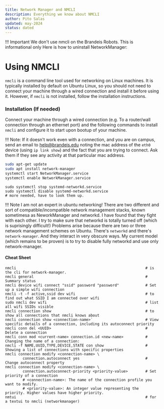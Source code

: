 ```yaml
---
title: Network Manager and NMCLI
description: Everything we know about NMCLI
author: Pito Salas
updated: may-2024
status: dated
---
```

!!! Important
    We don't use nmcli on the Brandeis Robots. This is informational only
    Here is how to uninstall NetworkManager:

    
# Using NMCLI
 
`nmcli` is a command line tool used for networking on Linux machines. It is typically installed by default on Ubuntu Linux, so you should not need to connect your machine through 
 a wired connection and install it before using it. However, if `nmcli` is not installed, follow the installation instructions.
 
### Installation (If needed)
 
 Connect your machine through a wired connection (e.g. To a router/wall connection through an ethernet port) and the following commands to install `nmcli` and configure it to start upon bootup of your machine.

 !!! Note: 
     If it doesn't work even with a connection, and you are on campus, send an email to help@brandeis.edu noting the mac address of the `eth0` device (using `ip link show`) and the fact that you are trying to connect. Ask them if they see any activity at that particular mac address.
 
 ```bash title="Install and run network manager"
 sudo apt-get update
 sudo apt install network-manager
 systemctl start NetworkManager.service
 systemctl enable NetworkManager.service
 ```

``` title="Make sure networkd is disabled"
sudo systemctl stop systemd-networkd.service
sudo systemctl disable systemd-networkd.service
# more needed, have to look them up.
```

!!! Note
    I am not an expert in ubuntu networking! There are two different and sort of compatible/incompatible network management stacks, known sometimesa as NeworkManager and networkd. I have found that they fight with each other. I try to make sure that networkd is totally turned off (which is suprisingly difficult!) Problems arise because there are two or three network management schemes on Ubuntu. There's `networkd` and there's `network-manager`. And they interact in very obscure ways. My current model (which remains to be proven) is to try to disable fully networkd and use only network-manager.

#### Cheat Sheet

```title="nmcli cheat sheet"
nmcli                                                           # is the cli for network-manager.
nmcli general                                                   # Summary status
nmcli device wifi connect "ssid" password "password"            # Set up a simple wifi connection
nmcli -t -f active,ssid dev wifi                                # to find out what SSID I am connected over wifi
sudo nmcli dev wifi                                             # list all wifi SSIDs visible
nmcli connection show                                           # to show all connections that nmcli knows about
nmcli connection show <connection-name>`                        # View specific details of a connection, including its autoconnect priority
nmcli conn del <UUID>                                           # Delete a connection
nmcli conn mod <current-name> connection.id <new-name>          # Changing the name of a connection:
nmcli -f NAME,UUID,TYPE,DEVICE,STATE con show                   # Showing a list of connections with specific properties
nmcli connection modify <connection-name> \
        connection.autoconnect yes                              # Change autoconnect property
nmcli connection modify <connection-name> \
        connection.autoconnect-priority <priority-value>        # Set priority of a connection
        # <connection-name>: The name of the connection profile you want to modify.
        # <priority-value>: An integer value representing the priority. Higher values have higher priority.
nmtui                                                           # for a textui to nmcli (networkmanager)
```
